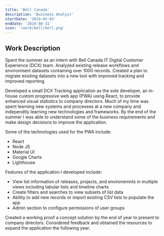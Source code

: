 ```yaml
---
title: 'Bell Canada'
description: 'Business Analyst'
startDate: '2019-05-03'
endDate: '2019-08-31'
icon: '/work/bell/bell.png'
---
```



## Work Description
Spent the summer as an intern with Bell Canada IT Digital Customer Experience (DCX) team. Analyzed existing release workflows and environment datasets containing over 1000 records. Created a plan to migrate existing datasets into a new tool with improved tracking and improved reporting.

Developed a small DCX Tracking application as the sole developer, an in-house custom progressive web app (PWA) using React, to provide enhanced visual statistics to company directors. Much of my time was spent learning new systems and processes at a new company and independtly learning new technologies and frameworks. By the end of the summer I was able to understand some of the business requirements and make design decisions to improve the application.

Some of the technologies used for the PWA include:
- React
- Node JS
- Material UI
- Google Charts
- Lighthouse

Features of the application I developed include:
- View list information of releases, projects, and environemnts in multiple views including tabular lists and timeline charts
- Create filters and searches to view subsets of list data
- Ability to add new records or import existing CSV lists to populate the app
- Admin section to configure permissions of user groups

Created a working proof a concept solution by the end of year to present to company directors. Considered feedback and obtained the resources to expand the application the following year.
